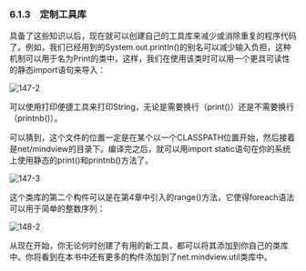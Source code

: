 ### 6.1.3　定制工具库

具备了这些知识以后，现在就可以创建自己的工具库来减少或消除重复的程序代码了。例如，我们已经用到的System.out.println()的别名可以减少输入负担，这种机制可以用于名为Print的类中，这样，我们在使用该类时可以用一个更具可读性的静态import语句来导入：

![147-2](../Images/image02803.jpeg)

可以使用打印便捷工具来打印String，无论是需要换行（print()）还是不需要换行（printnb()）。

可以猜到，这个文件的位置一定是在某个以一个CLASSPATH位置开始，然后接着是net/mindview的目录下。编译完之后，就可以用import static语句在你的系统上使用静态的print()和printnb()方法了。

![147-3](../Images/image02804.jpeg)

这个类库的第二个构件可以是在第4章中引入的range()方法，它使得foreach语法可以用于简单的整数序列：

![148-2](../Images/image02805.jpeg)

从现在开始，你无论何时创建了有用的新工具，都可以将其添加到你自己的类库中。你将看到在本书中还有更多的构件添加到了net.mindview.util类库中。